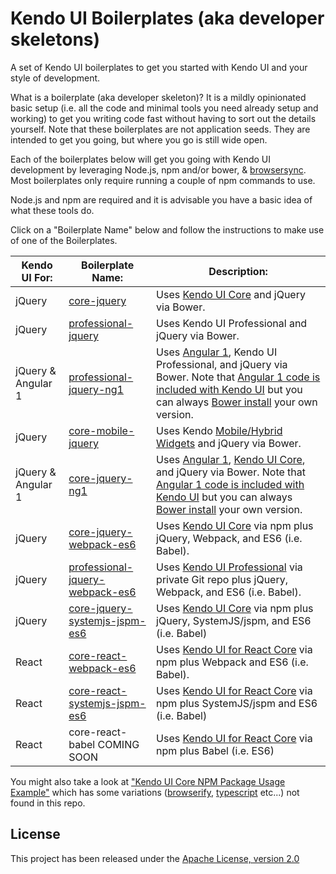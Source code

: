 # Kendo UI Boilerplates (aka developer skeletons)

A set of Kendo UI boilerplates to get you started with Kendo UI and your style of development.

What is a boilerplate (aka developer skeleton)? It is a mildly opinionated basic setup (i.e. all the code and minimal tools you need already setup and working) to get you writing code fast without having to sort out the details yourself. Note that these boilerplates are not application seeds. They are intended to get you going, but where you go is still wide open.

Each of the boilerplates below will get you going with Kendo UI development by leveraging Node.js, npm and/or bower, & [browsersync](https://www.browsersync.io/). Most boilerplates only require running a couple of npm commands to use.

Node.js and npm are required and it is advisable you have a basic idea of what these tools do.

Click on a "Boilerplate Name" below and follow the instructions to make use of one of the Boilerplates.

Kendo UI For:         | Boilerplate Name:           | Description:
--------------------- | --------------------------- | -------------
jQuery                | [core-jquery](core-jquery/) | Uses [Kendo UI Core](https://github.com/telerik/kendo-ui-core) and jQuery via Bower.
jQuery                | [professional-jquery](professional-jquery/)  |  Uses Kendo UI Professional and jQuery via Bower.
jQuery & Angular 1    | [professional-jquery-ng1](professional-jquery-ng1/) | Uses [Angular 1](http://www.telerik.com/kendo-ui/angularjs-and-kendo-ui-framework-integration), Kendo UI Professional, and jQuery via Bower. Note that [Angular 1 code is included with Kendo UI](http://kendo.cdn.telerik.com/2016.1.226/js/angular.min.js) but you can always [Bower install](https://github.com/angular/bower-angular) your own version.
jQuery                | [core-mobile-jquery](core-mobile-jquery/) | Uses Kendo [Mobile/Hybrid Widgets](http://demos.telerik.com/kendo-ui/m/index) and jQuery via Bower.
jQuery & Angular 1    | [core-jquery-ng1](core-jquery-ng1/) | Uses [Angular 1](http://www.telerik.com/kendo-ui/angularjs-and-kendo-ui-framework-integration), [Kendo UI Core](https://github.com/telerik/kendo-ui-core), and jQuery via Bower. Note that [Angular 1 code is included with Kendo UI](http://kendo.cdn.telerik.com/2016.1.226/js/angular.min.js) but you can always [Bower install](https://github.com/angular/bower-angular) your own version.
jQuery                | [core-jquery-webpack-es6](core-jquery-webpack-es6/) | Uses [Kendo UI Core](https://github.com/telerik/kendo-ui-core) via npm plus jQuery, Webpack, and ES6 (i.e. Babel).
jQuery                | [professional-jquery-webpack-es6](professional-jquery-webpack-es6/) | Uses [Kendo UI Professional](http://www.telerik.com/kendo-ui) via private Git repo plus jQuery, Webpack, and ES6 (i.e. Babel).
jQuery                | [core-jquery-systemjs-jspm-es6](core-jquery-systemjs-jspm-es6/) | Uses [Kendo UI Core](https://github.com/telerik/kendo-ui-core) via npm plus jQuery, SystemJS/jspm, and ES6 (i.e. Babel)
React                 | [core-react-webpack-es6](core-react-webpack-es6/) | Uses [Kendo UI for React Core](https://github.com/telerik/kendo-ui-core) via npm plus Webpack and ES6 (i.e. Babel).
React                 | [core-react-systemjs-jspm-es6](core-react-systemjs-jspm-es6/) | Uses [Kendo UI for React Core](https://github.com/telerik?utf8=%E2%9C%93&query=react) via npm plus SystemJS/jspm and ES6 (i.e. Babel)
React                 | core-react-babel COMING SOON | Uses [Kendo UI for React Core](https://github.com/telerik?utf8=%E2%9C%93&query=react) via npm plus Babel (i.e. ES6)

You might also take a look at ["Kendo UI Core NPM Package Usage Example"](https://github.com/telerik/kendo-ui-npm-example) which has some variations ([browserify](http://browserify.org/), [typescript](https://www.typescriptlang.org/) etc...) not found in this repo.

## License

This project has been released under the [Apache License, version 2.0](http://www.apache.org/licenses/LICENSE-2.0.html)

